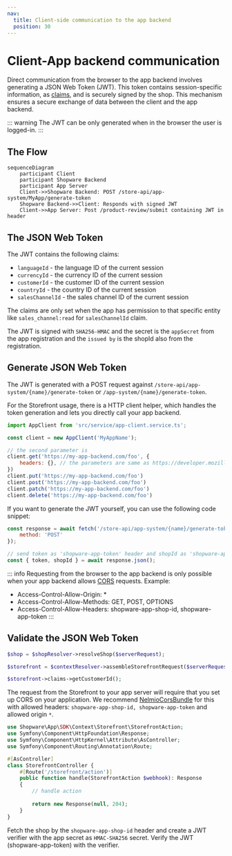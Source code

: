 ```yaml
---
nav:
  title: Client-side communication to the app backend
  position: 30
---
```


# Client-App backend communication

Direct communication from the browser to the app backend involves generating a JSON Web Token (JWT).
This token contains session-specific information, as [claims](#the-json-web-token), and is securely signed by the shop.
This mechanism ensures a secure exchange of data between the client and the app backend.

::: warning
The JWT can be only generated when in the browser the user is logged-in.
:::

## The Flow

```mermaid
sequenceDiagram
    participant Client
    participant Shopware Backend
    participant App Server
    Client->>Shopware Backend: POST /store-api/app-system/MyApp/generate-token
    Shopware Backend->>Client: Responds with signed JWT
    Client->>App Server: Post /product-review/submit containing JWT in header
```

## The JSON Web Token

The JWT contains the following claims:

- `languageId` - the language ID of the current session
- `currencyId` - the currency ID of the current session
- `customerId` - the customer ID of the current session
- `countryId` - the country ID of the current session
- `salesChannelId` - the sales channel ID of the current session

The claims are only set when the app has permission to that specific entity like `sales_channel:read` for `salesChannelId` claim.

The JWT is signed with `SHA256-HMAC` and the secret is the `appSecret` from the app registration and the `issued by` is the shopId also from the registration.

## Generate JSON Web Token

The JWT is generated with a POST request against `/store-api/app-system/{name}/generate-token` or `/app-system/{name}/generate-token`.

<Tabs>

<Tab title="Storefront">

For the Storefront usage, there is a HTTP client helper, which handles the token generation and lets you directly call your app backend.

```javascript
import AppClient from 'src/service/app-client.service.ts';

const client = new AppClient('MyAppName');

// the second parameter is 
client.get('https://my-app-backend.com/foo', {
    headers: {}, // the parameters are same as https://developer.mozilla.org/en-US/docs/Web/API/Fetch_API/Using_Fetch
})
client.put('https://my-app-backend.com/foo')
client.post('https://my-app-backend.com/foo')
client.patch('https://my-app-backend.com/foo')
client.delete('https://my-app-backend.com/foo')
```

</Tab>

<Tab title="Custom">

If you want to generate the JWT yourself, you can use the following code snippet:

```javascript
const response = await fetch('/store-api/app-system/{name}/generate-token', {
    method: 'POST'
});

// send token as 'shopware-app-token' header and shopId as 'shopware-app-shop-id' header to your app server.
const { token, shopId } = await response.json();
```

</Tab>

</Tabs>

::: info
Requesting from the browser to the app backend is only possible when your app backend allows [CORS](https://developer.mozilla.org/en-US/docs/Web/HTTP/CORS) requests. Example:

- Access-Control-Allow-Origin: *
- Access-Control-Allow-Methods: GET, POST, OPTIONS
- Access-Control-Allow-Headers: shopware-app-shop-id, shopware-app-token
:::

## Validate the JSON Web Token

<Tabs>

<Tab title="App PHP SDK">

```php
$shop = $shopResolver->resolveShop($serverRequest);

$storefront = $contextResolver->assembleStorefrontRequest($serverRequest, $shop);

$storefront->claims->getCustomerId();
```

</Tab>

<Tab title="Symfony Bundle">

The request from the Storefront to your app server will require that you set up CORS on your application.
We recommend [NelmioCorsBundle](https://symfony.com/bundles/NelmioCorsBundle/current/index.html) for this with allowed headers:
`shopware-app-shop-id, shopware-app-token` and allowed origin `*`.

```php
use Shopware\App\SDK\Context\Storefront\StorefrontAction;
use Symfony\Component\HttpFoundation\Response;
use Symfony\Component\HttpKernel\Attribute\AsController;
use Symfony\Component\Routing\Annotation\Route;

#[AsController]
class StorefrontController {
    #[Route('/storefront/action')]
    public function handle(StorefrontAction $webhook): Response
    {
        // handle action
        
        return new Response(null, 204);
    }
}
```

</Tab>

<Tab title="Custom">

Fetch the shop by the `shopware-app-shop-id` header and create a JWT verifier with the app secret as `HMAC-SHA256` secret.
Verify the JWT (shopware-app-token) with the verifier.

</Tab>

</Tabs>
